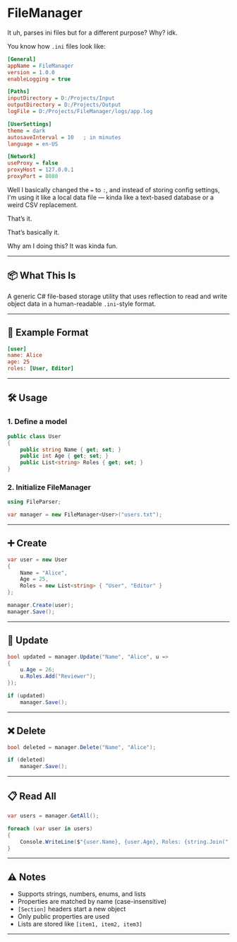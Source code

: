 # FileManager

It uh, parses ini files but for a different purpose? Why? idk.

You know how `.ini` files look like:

```ini
[General]
appName = FileManager
version = 1.0.0
enableLogging = true

[Paths]
inputDirectory = D:/Projects/Input
outputDirectory = D:/Projects/Output
logFile = D:/Projects/FileManager/logs/app.log

[UserSettings]
theme = dark
autosaveInterval = 10   ; in minutes
language = en-US

[Network]
useProxy = false
proxyHost = 127.0.0.1
proxyPort = 8080
```

Well I basically changed the `=` to `:`, and instead of storing config settings, I'm using it like a local data file — kinda like a text-based database or a weird CSV replacement.

That’s it.

That’s basically it.

Why am I doing this? It was kinda fun.

---

## 📦 What This Is

A generic C# file-based storage utility that uses reflection to read and write object data in a human-readable `.ini`-style format.

---

## 🚀 Example Format

```ini
[user]
name: Alice
age: 25
roles: [User, Editor]
```

---

## 🛠 Usage

### 1. Define a model

```csharp
public class User
{
    public string Name { get; set; }
    public int Age { get; set; }
    public List<string> Roles { get; set; }
}
```

### 2. Initialize FileManager

```csharp
using FileParser;

var manager = new FileManager<User>("users.txt");
```

---

## ➕ Create

```csharp
var user = new User
{
    Name = "Alice",
    Age = 25,
    Roles = new List<string> { "User", "Editor" }
};

manager.Create(user);
manager.Save();
```

---

## 🔁 Update

```csharp
bool updated = manager.Update("Name", "Alice", u =>
{
    u.Age = 26;
    u.Roles.Add("Reviewer");
});

if (updated)
    manager.Save();
```

---

## ❌ Delete

```csharp
bool deleted = manager.Delete("Name", "Alice");

if (deleted)
    manager.Save();
```

---

## 📋 Read All

```csharp
var users = manager.GetAll();

foreach (var user in users)
{
    Console.WriteLine($"{user.Name}, {user.Age}, Roles: {string.Join(", ", user.Roles)}");
}
```

---

## ⚠ Notes

- Supports strings, numbers, enums, and lists
- Properties are matched by name (case-insensitive)
- `[Section]` headers start a new object
- Only public properties are used
- Lists are stored like `[item1, item2, item3]`

---
